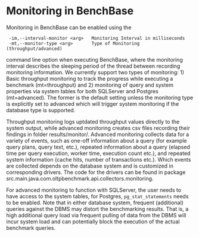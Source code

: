 # Monitoring in BenchBase

Monitoring in BenchBase can be enabled using the
```text
 -im,--interval-monitor <arg>   Monitoring Interval in milliseconds
 -mt,--monitor-type <arg>       Type of Monitoring (throughput/advanced)
```
command line option when executing BenchBase, where the monitoring interval describes the sleeping period of the thread between recording monitoring information.
We currently support two types of monitoring: 1) Basic throughput monitoring to track the progress while executing a benchmark (mt=throughput) and 2) monitoring of query and system properties via system tables for both SQLServer and Postgres (mt=advanced).
The former is the default setting unless the monitoring type is explicitly set to advanced which will trigger system monitoring if the database type is supported.

Throughput monitoring logs uptdated throughput values directly to the system output, while advanced monitoring creates csv files recording their findings in folder results/monitor/.
Advanced monitoring collects data for a variety of events, such as one-off information about a query (for example query plans, query text, etc.), repeated information about a query (elapsed time per query execution, worker time, execution count etc.), and repeated system information (cache hits, number of transactions etc.).
Which events are collected depends on the database system and is customized in corresponding drivers.
The code for the drivers can be found in package src.main.java.com.oltpbenchmark.api.collectors.monitoring.

For advanced monitoring to function with SQLServer, the user needs to have access to the system tables, for Postgres, `pg_stat_statements` needs to be enabled.
Note that in either database system, frequent (additional) queries against the DBMS may distort the benchmarking results.
That is, a high additional query load via frequent pulling of data from the DBMS will incur system load and can potentially block the execution of the actual benchmark queries.